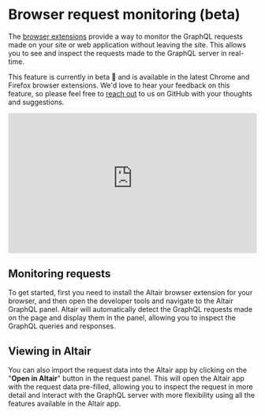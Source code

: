---
---

# Browser request monitoring (beta)

The [browser extensions](/docs/#available-platforms) provide a way to monitor the GraphQL requests made on your site or web application without leaving the site. This allows you to see and inspect the requests made to the GraphQL server in real-time.

This feature is currently in beta 🧪 and is available in the latest Chrome and Firefox browser extensions. We'd love to hear your feedback on this feature, so please feel free to [reach out](https://github.com/altair-graphql/altair/discussions) to us on GitHub with your thoughts and suggestions.

<iframe src="https://www.youtube-nocookie.com/embed/JCyzXp5yo9o" frameborder="0" allow="accelerometer; autoplay; clipboard-write; encrypted-media; gyroscope; picture-in-picture" allowfullscreen style="width:100%;aspect-ratio:16/9;"></iframe>

## Monitoring requests

To get started, first you need to install the Altair browser extension for your browser, and then open the developer tools and navigate to the Altair GraphQL panel. Altair will automatically detect the GraphQL requests made on the page and display them in the panel, allowing you to inspect the GraphQL queries and responses.

## Viewing in Altair

You can also import the request data into the Altair app by clicking on the "**Open in Altair**" button in the request panel. This will open the Altair app with the request data pre-filled, allowing you to inspect the request in more detail and interact with the GraphQL server with more flexibility using all the features available in the Altair app.
